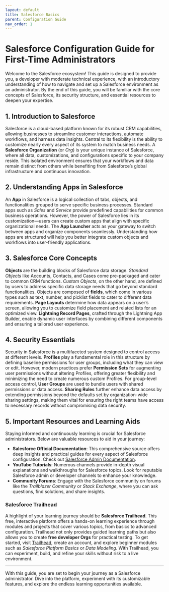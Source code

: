 ```yaml
---
layout: default
title: Salesforce Basics
parent: Configuration Guide
nav_order: 1
---
```


# Salesforce Configuration Guide for First-Time Administrators

Welcome to the Salesforce ecosystem! This guide is designed to provide you, a developer with moderate technical experience, with an introductory understanding of how to navigate and set up a Salesforce environment as an administrator. By the end of this guide, you will be familiar with the core concepts of Salesforce, its security structure, and essential resources to deepen your expertise.

## 1. Introduction to Salesforce
Salesforce is a cloud-based platform known for its robust CRM capabilities, allowing businesses to streamline customer interactions, automate workflows, and harness data insights. Central to its flexibility is the ability to customize nearly every aspect of its system to match business needs. A **Salesforce Organization** (or *Org*) is your unique instance of Salesforce, where all data, customizations, and configurations specific to your company reside. This isolated environment ensures that your workflows and data remain distinct from others while benefiting from Salesforce’s global infrastructure and continuous innovation.

## 2. Understanding Apps in Salesforce
An **App** in Salesforce is a logical collection of tabs, objects, and functionalities grouped to serve specific business processes. Standard apps such as *Sales* and *Service* provide predefined capabilities for common business operations. However, the power of Salesforce lies in its customization—users can create custom apps that align with specific organizational needs. The **App Launcher** acts as your gateway to switch between apps and organize components seamlessly. Understanding how apps are structured will help you better integrate custom objects and workflows into user-friendly applications.

## 3. Salesforce Core Concepts
**Objects** are the building blocks of Salesforce data storage. *Standard Objects* like Accounts, Contacts, and Cases come pre-packaged and cater to common CRM functions. *Custom Objects*, on the other hand, are defined by users to address specific data storage needs that go beyond standard functionalities. Objects are composed of **fields**, which come in various types such as text, number, and picklist fields to cater to different data requirements. **Page Layouts** determine how data appears on a user’s screen, allowing you to customize field placement and related lists for an optimized view. **Lightning Record Pages**, crafted through the Lightning App Builder, enable dynamic user interfaces by combining different components and ensuring a tailored user experience.

## 4. Security Essentials
Security in Salesforce is a multifaceted system designed to control access at different levels. **Profiles** play a fundamental role in this structure by defining baseline permissions for user groups, including what they can view or edit. However, modern practices prefer **Permission Sets** for augmenting user permissions without altering Profiles, offering greater flexibility and minimizing the need to create numerous custom Profiles. For group-level access control, **User Groups** are used to bundle users with shared permissions or data access. **Sharing Rules** further enhance data access by extending permissions beyond the defaults set by organization-wide sharing settings, making them vital for ensuring the right teams have access to necessary records without compromising data security.

## 5. Important Resources and Learning Aids
Staying informed and continuously learning is crucial for Salesforce administrators. Below are valuable resources to aid in your journey:
- **Salesforce Official Documentation**: This comprehensive source offers deep insights and practical guides for every aspect of Salesforce configuration. Check out [Salesforce Admin Documentation](https://help.salesforce.com/).
- **YouTube Tutorials**: Numerous channels provide in-depth visual explanations and walkthroughs for Salesforce topics. Look for reputable Salesforce admin or developer channels to enhance your knowledge.
- **Community Forums**: Engage with the Salesforce community on forums like the *Trailblazer Community* or *Stack Exchange*, where you can ask questions, find solutions, and share insights.

### Salesforce Trailhead
A highlight of your learning journey should be **Salesforce Trailhead**. This free, interactive platform offers a hands-on learning experience through modules and projects that cover various topics, from basics to advanced configuration. Trailhead not only provides guided learning paths but also allows you to create **free developer Orgs** for practical testing. To get started, visit [Trailhead](https://trailhead.salesforce.com/), create an account, and explore beginner modules such as *Salesforce Platform Basics* or *Data Modeling*. With Trailhead, you can experiment, build, and refine your skills without risk to a live environment.

---

With this guide, you are set to begin your journey as a Salesforce administrator. Dive into the platform, experiment with its customizable features, and explore the endless learning opportunities available.
